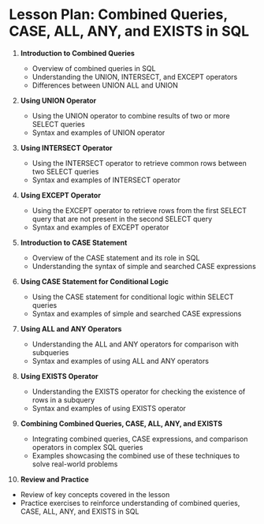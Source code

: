 # Lesson Plan: Combined Queries, CASE, ALL, ANY, and EXISTS in SQL

1. **Introduction to Combined Queries**
   - Overview of combined queries in SQL
   - Understanding the UNION, INTERSECT, and EXCEPT operators
   - Differences between UNION ALL and UNION

2. **Using UNION Operator**
   - Using the UNION operator to combine results of two or more SELECT queries
   - Syntax and examples of UNION operator

3. **Using INTERSECT Operator**
   - Using the INTERSECT operator to retrieve common rows between two SELECT queries
   - Syntax and examples of INTERSECT operator

4. **Using EXCEPT Operator**
   - Using the EXCEPT operator to retrieve rows from the first SELECT query that are not present in the second SELECT query
   - Syntax and examples of EXCEPT operator

5. **Introduction to CASE Statement**
   - Overview of the CASE statement and its role in SQL
   - Understanding the syntax of simple and searched CASE expressions

6. **Using CASE Statement for Conditional Logic**
   - Using the CASE statement for conditional logic within SELECT queries
   - Syntax and examples of simple and searched CASE expressions

7. **Using ALL and ANY Operators**
   - Understanding the ALL and ANY operators for comparison with subqueries
   - Syntax and examples of using ALL and ANY operators

8. **Using EXISTS Operator**
   - Understanding the EXISTS operator for checking the existence of rows in a subquery
   - Syntax and examples of using EXISTS operator

9. **Combining Combined Queries, CASE, ALL, ANY, and EXISTS**
   - Integrating combined queries, CASE expressions, and comparison operators in complex SQL queries
   - Examples showcasing the combined use of these techniques to solve real-world problems

10. **Review and Practice**
   - Review of key concepts covered in the lesson
   - Practice exercises to reinforce understanding of combined queries, CASE, ALL, ANY, and EXISTS in SQL
